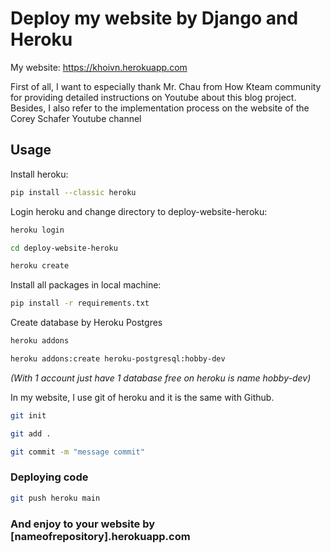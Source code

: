 ﻿# Deploy my website by Django and Heroku
 
 My website: https://khoivn.herokuapp.com
 
 First of all, I want to especially thank Mr. Chau from How Kteam community for providing detailed instructions on Youtube about this blog project. Besides, I also refer to the implementation process on the website of the Corey Schafer Youtube channel
 
 
## Usage

Install heroku:
```bash
pip install --classic heroku
```

Login heroku and change directory to deploy-website-heroku:
```bash
heroku login

cd deploy-website-heroku

heroku create
```

Install all packages in local machine:
```bash
pip install -r requirements.txt
```

Create database by Heroku Postgres
```bash
heroku addons

heroku addons:create heroku-postgresql:hobby-dev
```
*(With 1 account just have 1 database free on heroku is name hobby-dev)*

In my website, I use git of heroku and it is the same with Github. 
```bash
git init

git add . 

git commit -m "message commit"
```

### Deploying code
```bash
git push heroku main
```

### And enjoy to your website by [nameofrepository].herokuapp.com
